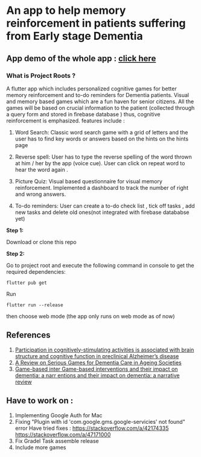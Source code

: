 # An app to help memory reinforcement in patients suffering from Early stage Dementia 
## App demo of the whole app : [click here](https://youtu.be/2fnpckWBxRY) ##

### What is Project Roots ?
A flutter app which includes personalized cognitive games for better memory reinforcement and to-do reminders for Dementia patients. 
Visual and memory based games which are a fun haven for senior
citizens.  All the games will be based on crucial information to the patient (collected through a query form and stored in firebase database ) thus, cognitive reinforcement is emphasized.
 features include :
1. Word Search:
Classic word search game with a grid of letters and the user has to find key words or answers based on the hints on the hints page 

2. Reverse spell:
 User has to type the reverse spelling of the word thrown at him / her by the app (voice cue).  User can click on repeat word to hear the word again . 
 
3. Picture Quiz: 
Visual based questionnaire for visual memory reinforcement. Implemented a dashboard to track the number of right and wrong answers.

4. To-do reminders: 
User can create a to-do check list , tick off tasks , add new tasks and delete old ones(not integrated with firebase datababse yet)


**Step 1:**

Download or clone this repo 

**Step 2:**

Go to project root and execute the following command in console to get the required dependencies: 

```
flutter pub get 

```

Run 

```
flutter run --release 
```

then choose web mode (the app only runs on web mode as of now)

## References 

1. [Participation in cognitively-stimulating activities is associated with brain structure and cognitive function in preclinical Alzheimer’s disease](https://www.ncbi.nlm.nih.gov/pmc/articles/PMC4417099/)
2. [A Review on Serious Games for Dementia Care in Ageing Societies](https://www.ncbi.nlm.nih.gov/pmc/articles/PMC7279699/)
3. [Game-based inter Game-based interventions and their impact on dementia: a narr entions and their impact on dementia: a narrative review ](https://ro.uow.edu.au/cgi/viewcontent.cgi?referer=&httpsredir=1&article=1713&context=eispapers1)

## Have to work on :

1. Implementing Google Auth for Mac 
2. Fixing "Plugin with id 'com.google.gms.google-servicies' not found" error 
Have tried fixes :
https://stackoverflow.com/a/42174335
https://stackoverflow.com/a/47171000
3. Fix Gradel Task assemble release 
4. Include more games

